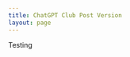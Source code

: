 ```yaml
---
title: ChatGPT Club Post Version
layout: page
---
```


Testing
<!--stackedit_data:
eyJoaXN0b3J5IjpbMjAxMzA4MTcxMl19
-->